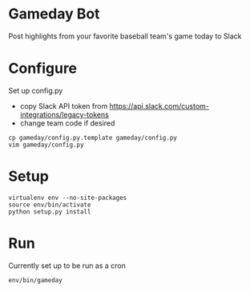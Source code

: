 Gameday Bot
================================
Post highlights from your favorite baseball team's game today to Slack

Configure
=============

Set up config.py
- copy Slack API token from https://api.slack.com/custom-integrations/legacy-tokens
- change team code if desired

```
cp gameday/config.py.template gameday/config.py
vim gameday/config.py
```

Setup
=============

```
virtualenv env --no-site-packages
source env/bin/activate
python setup.py install
```

Run
=============

Currently set up to be run as a cron

```
env/bin/gameday
```